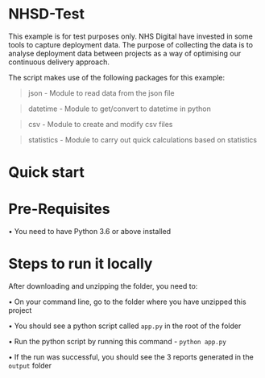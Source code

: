 # NHSD-Test
This example is for test purposes only. NHS Digital have invested in some tools to capture deployment data. The purpose of collecting the data is to analyse deployment data between projects as a way of optimising our continuous delivery approach.


The script makes use of the following packages for this example:
> json - Module to read data from the json file

> datetime - Module to get/convert to datetime in python

> csv - Module to create and modify csv files

> statistics - Module to carry out quick calculations based on statistics



Quick start
==============

Pre-Requisites
=================
• You need to have Python 3.6 or above installed



Steps to run it locally
=================
After downloading and unzipping the folder, you need to:

• On your command line, go to the folder where you have unzipped this project

• You should see a python script called `app.py` in the root of the folder

• Run the python script by running this command - `python app.py`

• If the run was successful, you should see the 3 reports generated in the `output` folder


